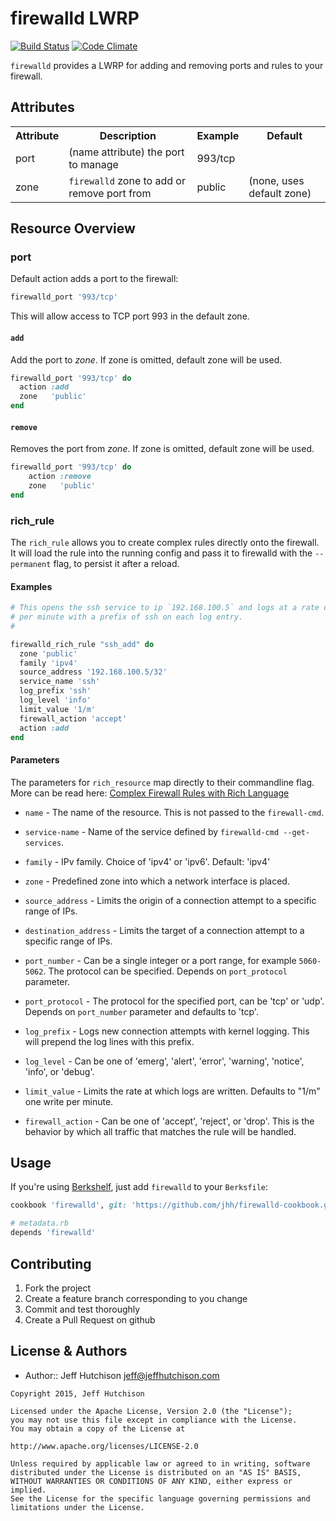 firewalld LWRP
==============
[![Build Status](https://travis-ci.org/jhh/firewalld-cookbook.svg?branch=master)](https://travis-ci.org/jhh/firewalld-cookbook)
[![Code Climate](https://codeclimate.com/github/jhh/firewalld-cookbook/badges/gpa.svg)](https://codeclimate.com/github/jhh/firewalld-cookbook)

`firewalld` provides a LWRP for adding and removing ports and rules to your firewall.

Attributes
----------
<table>
	<tr>
		<th>Attribute</th>
		<th>Description</th>
		<th>Example</th>
		<th>Default</th>
	</tr>
	<tr>
		<td>port</td>
		<td>(name attribute) the port to manage</td>
		<td>993/tcp</td>
		<td></td>
	</tr>
	<tr>
		<td>zone</td>
		<td><code>firewalld</code> zone to add or remove port from</td>
		<td>public</td>
		<td>(none, uses default zone)</td>
	</tr>
</table>

Resource Overview
-----------------
### port

Default action adds a port to the firewall:

```ruby
firewalld_port '993/tcp'
```

This will allow access to TCP port 993 in the default zone.

#### `add`
Add the port to _zone_. If zone is omitted, default zone will be used.

```ruby
firewalld_port '993/tcp' do
  action :add
  zone   'public'
end
```

#### `remove`
Removes the port from _zone_. If zone is omitted, default zone will be used.

```ruby
firewalld_port '993/tcp' do
	action :remove
	zone   'public'
end
```

### rich_rule

The `rich_rule` allows you to create complex rules directly onto the firewall.
It will load the rule into the running config and pass it to firewalld with the
`--permanent` flag, to persist it after a reload.

#### Examples

```ruby
# This opens the ssh service to ip `192.168.100.5` and logs at a rate of 1 entry
# per minute with a prefix of ssh on each log entry.
#

firewalld_rich_rule "ssh_add" do
  zone 'public'
  family 'ipv4'
  source_address '192.168.100.5/32'
  service_name 'ssh'
  log_prefix 'ssh'
  log_level 'info'
  limit_value '1/m'
  firewall_action 'accept'
  action :add
end
```

#### Parameters
The parameters for `rich_resource` map  directly to their commandline flag.
More can be read here: [Complex Firewall Rules with Rich Language](https://access.redhat.com/documentation/en-US/Red_Hat_Enterprise_Linux/7/html/Security_Guide/sec-Using_Firewalls.html#Configuring_Complex_Firewall_Rules_with_the_Rich-Language_Syntax)

- `name` - The name of the resource. This is not passed to the `firewall-cmd`.

- `service-name` - Name of the service defined by `firewalld-cmd --get-services`.

- `family` - IPv family. Choice of 'ipv4' or 'ipv6'. Default: 'ipv4'

- `zone` - Predefined zone into which a network interface is placed.

- `source_address` - Limits the origin of a connection attempt to a specific 
  range of IPs.

- `destination_address` - Limits the target of a connection attempt to a
  specific range of IPs.

- `port_number` - Can be a single integer or a port range, for example `5060-5062`.
  The protocol can be specified. Depends on `port_protocol` parameter.

- `port_protocol` - The protocol for the specified port, can be 'tcp' or 'udp'. 
  Depends on `port_number` parameter and defaults to 'tcp'.

- `log_prefix` - Logs new connection attempts with kernel logging. This will 
  prepend the log lines with this prefix.

- `log_level` - Can be one of 'emerg', 'alert', 'error', 'warning', 'notice', 
  'info', or 'debug'.

- `limit_value` - Limits the rate at which logs are written. Defaults to "1/m" 
  one write per minute.

- `firewall_action` - Can be one of 'accept', 'reject', or 'drop'. This is the 
  behavior by which all traffic that matches the rule will be handled.

Usage
-----
If you're using [Berkshelf](http://berkshelf.com/), just add `firewalld` to your `Berksfile`:

```ruby
cookbook 'firewalld', git: 'https://github.com/jhh/firewalld-cookbook.git'
```
```ruby
# metadata.rb
depends 'firewalld'
```

Contributing
------------
1. Fork the project
2. Create a feature branch corresponding to you change
3. Commit and test thoroughly
4. Create a Pull Request on github


License & Authors
-----------------
- Author:: Jeff Hutchison <jeff@jeffhutchison.com>

```text
Copyright 2015, Jeff Hutchison

Licensed under the Apache License, Version 2.0 (the "License");
you may not use this file except in compliance with the License.
You may obtain a copy of the License at

http://www.apache.org/licenses/LICENSE-2.0

Unless required by applicable law or agreed to in writing, software
distributed under the License is distributed on an "AS IS" BASIS,
WITHOUT WARRANTIES OR CONDITIONS OF ANY KIND, either express or implied.
See the License for the specific language governing permissions and
limitations under the License.
```
